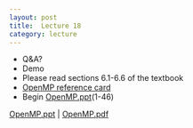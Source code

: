 ```yaml
---
layout: post
title:  Lecture 18
category: lecture
---
```


* Q&A?
* Demo
* Please read sections 6.1-6.6 of the textbook
* [OpenMP reference card](http://openmp.org/mp-documents/OpenMP3.1-CCard.pdf)
* Begin [OpenMP.ppt][openmp-slides](1-46)

[OpenMP.ppt][openmp-slides]   | [OpenMP.pdf][openmp-pdf]  

[openmp-slides]: {{site.base}}/slides/OpenMP.ppt
[openmp-pdf]: {{site.base}}/slides/pdf/OpenMP.pdf
